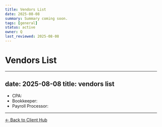 ```yaml
---
title: Vendors List
date: 2025-08-08
summary: Summary coming soon.
tags: [general]
status: active
owner: Q
last_reviewed: 2025-08-08
---
```

# Vendors List

---
date: 2025-08-08
title: vendors list
---
- CPA: 
- Bookkeeper: 
- Payroll Processor:

---
[← Back to Client Hub](https://www.builtbyrays.com/Client-Vault/portal)
